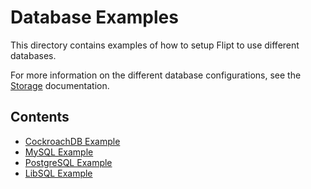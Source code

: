 # Database Examples

This directory contains examples of how to setup Flipt to use different databases.

For more information on the different database configurations, see the [Storage](https://www.flipt.io/docs/configuration/storage) documentation.

## Contents

* [CockroachDB Example](cockroachdb/README.md)
* [MySQL Example](mysql/README.md)
* [PostgreSQL Example](postgres/README.md)
* [LibSQL Example](libsql/README.md)